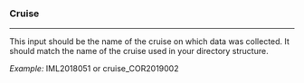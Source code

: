 ### Cruise

***
This input should be the name of the cruise on which data was collected. It should match the name of the cruise used in your directory structure. 

*Example:*
IML2018051 or cruise_COR2019002

